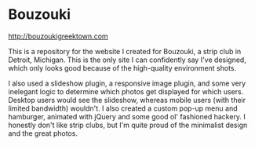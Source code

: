 # Bouzouki

http://bouzoukigreektown.com

This is a repository for the website I created for Bouzouki, a strip club in Detroit, Michigan. This is the only site I can confidently say I've designed, which only looks good because of the high-quality environment shots.

I also used a slideshow plugin, a responsive image plugin, and some very inelegant logic to determine which photos get displayed for which users. Desktop users would see the slideshow, whereas mobile users (with their limited bandwidth) wouldn't. I also created a custom pop-up menu and hamburger, animated with jQuery and some good ol' fashioned hackery. I honestly don't like strip clubs, but I'm quite proud of the minimalist design and the great photos.
